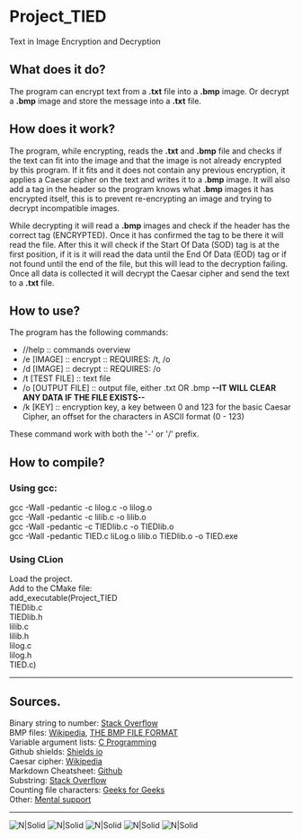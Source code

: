 # Project_TIED
Text in Image Encryption and Decryption
## What does it do?
The program can encrypt text from a **.txt** file into a **.bmp** image. Or decrypt a **.bmp** image and store the message into a **.txt** file.
## How does it work?
The program, while encrypting, reads the **.txt** and **.bmp** file and checks if the text can fit into the image and that the image is not already encrypted by this program. If it fits and it does not contain any previous encryption, it applies a Caesar cipher on the text and writes it to a **.bmp** image. It will also add a tag in the header so the program knows what **.bmp** images it has encrypted itself, this is to prevent re-encrypting an image and trying to decrypt incompatible images.

While decrypting it will read a **.bmp** images and check if the header has the correct tag (ENCRYPTED). Once it has confirmed the tag to be there it will read the file. After this it will check if the Start Of Data (SOD) tag is at the first position, if it is it will read the data until the End Of Data (EOD) tag or if not found until the end of the file, but this will lead to the decryption failing. Once all data is collected it will decrypt the Caesar cipher and send the text to a **.txt** file.
## How to use?
The program has the following commands:
- //help :: commands overview
- /e [IMAGE] :: encrypt :: REQUIRES: /t, /o
- /d [IMAGE] :: decrypt :: REQUIRES: /o
- /t [TEST FILE] :: text file
- /o [OUTPUT FILE] :: output file, either .txt OR .bmp **--IT WILL CLEAR ANY DATA IF THE FILE EXISTS--**
- /k [KEY] :: encryption key, a key between 0 and 123 for the basic Caesar Cipher, an offset for the characters in ASCII format (0 - 123)

These command work with both the '-' or '/' prefix.
## How to compile?
### Using gcc:
gcc -Wall -pedantic -c lilog.c -o lilog.o<br/>
gcc -Wall -pedantic -c lilib.c -o lilib.o<br/>
gcc -Wall -pedantic -c TIEDlib.c -o TIEDlib.o<br/>
gcc -Wall -pedantic TIED.c liLog.o lilib.o TIEDlib.o -o TIED.exe<br/>
### Using CLion
Load the project.<br/>
Add to the CMake file:<br/>
add_executable(Project_TIED<br/>
TIEDlib.c<br/>
TIEDlib.h<br/>
lilib.c<br/>
lilib.h<br/>
lilog.c<br/>
lilog.h<br/>
TIED.c)<br/>

---
## Sources.
Binary string to number: [Stack Overflow](https://stackoverflow.com/a/15114188/4620857)<br/>
BMP files: [Wikipedia](https://en.wikipedia.org/wiki/BMP_file_format#:~:text=The%20BMP%20file%20format%2C%20also,and%20OS%2F2%20operating%20systems), [THE BMP FILE FORMAT](http://www.ece.ualberta.ca/~elliott/ee552/studentAppNotes/2003_w/misc/bmp_file_format/bmp_file_format.htm)<br/>
Variable argument lists: [C Programming](https://www.cprogramming.com/tutorial/c/lesson17.html)<br/>
Github shields: [Shields io](https://shields.io/)<br/>
Caesar cipher: [Wikipedia](https://en.wikipedia.org/wiki/Caesar_cipher)<br/>
Markdown Cheatsheet: [Github](https://github.com/adam-p/markdown-here/wiki/Markdown-Cheatsheet)<br/>
Substring: [Stack Overflow](https://stackoverflow.com/a/4214350/4620857)<br/>
Counting file characters: [Geeks for Geeks](https://www.geeksforgeeks.org/c-program-to-count-the-number-of-characters-in-a-file/)<br/>
Other: [Mental support](https://www.youtube.com/watch?v=dQw4w9WgXcQ)<br/>

---
![N|Solid](https://img.shields.io/github/last-commit/LennyIndustries/Project_TIED) ![N|Solid](https://img.shields.io/github/repo-size/LennyIndustries/Project_TIED) ![N|Solid](https://img.shields.io/tokei/lines/github/LennyIndustries/Project_TIED) ![N|Solid](https://img.shields.io/github/issues/LennyIndustries/Project_TIED) ![N|Solid](https://img.shields.io/github/issues-pr/LennyIndustries/Project_TIED)

